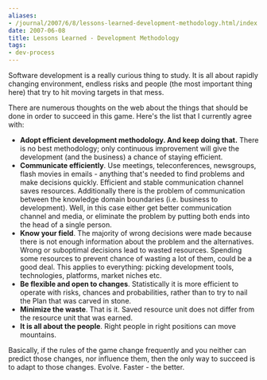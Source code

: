```yaml
---
aliases:
- /journal/2007/6/8/lessons-learned-development-methodology.html/index.html
date: 2007-06-08
title: Lessons Learned - Development Methodology
tags:
- dev-process
---
```

<p>Software development is a really curious thing to study. It is all about rapidly changing environment, endless risks and people (the most important thing here) that try to hit moving targets in that mess.</p>

<p>There are numerous thoughts on the web about the things that should be done in order to succeed in this game. Here's the list that I currently agree with:</p>

<ul>
<li><strong>Adopt efficient development methodology. And keep doing that.</strong> There is no best methodology; only continuous improvement will give the development (and the business) a chance of staying efficient. </li>
<li><strong>Communicate efficiently</strong>. Use meetings, teleconferences, newsgroups, flash movies in emails - anything that's needed to find problems and make decisions quickly. Efficient and stable communication channel saves resources. Additionally there is the problem of communication between the knowledge domain boundaries (i.e. business to development). Well, in this case either get better communication channel and media, or eliminate the problem by putting both ends into the head of a single person. </li>
<li><strong>Know your field</strong>. The majority of wrong decisions were made because there is not enough information about the problem and the alternatives. Wrong or suboptimal decisions lead to wasted resources. Spending some resources to prevent chance of wasting a lot of them, could be a good deal. This applies to everything: picking development tools, technologies, platforms, market niches etc. </li>
<li><strong>Be flexible and open to changes</strong>. Statistically it is more efficient to operate with risks, chances and probabilities, rather than to try to nail the Plan that was carved in stone. </li>
<li><strong>Minimize the waste</strong>. That is it. Saved resource unit does not differ from the resource unit that was earned. </li>
<li><strong>It is all about the people</strong>. Right people in right positions can move mountains.</li>
</ul>

<p>Basically, if the rules of the game change frequently and you neither can predict those changes, nor influence them, then the only way to succeed is to adapt to those changes. Evolve. Faster - the better.</p>
